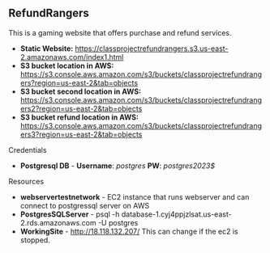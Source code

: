 ## RefundRangers

This is a gaming website that offers purchase and refund services. 

- **Static Website:** https://classprojectrefundrangers.s3.us-east-2.amazonaws.com/index1.html
- **S3 bucket location in AWS:** https://s3.console.aws.amazon.com/s3/buckets/classprojectrefundrangers?region=us-east-2&tab=objects
- **S3 bucket second location in AWS:** https://s3.console.aws.amazon.com/s3/buckets/classprojectrefundrangers2?region=us-east-2&tab=objects
- **S3 bucket refund location in AWS:** https://s3.console.aws.amazon.com/s3/buckets/classprojectrefundrangers3?region=us-east-2&tab=objects


Credentials
- **Postgresql DB** - **Username**: *postgres* **PW**: *postgres2023$*

Resources
- **webservertestnetwork** - EC2 instance that runs webserver and can connect to postgressql server on AWS
- **PostgresSQLServer** - psql -h database-1.cyj4ppjzlsat.us-east-2.rds.amazonaws.com -U postgres
- **WorkingSite** - http://18.118.132.207/ This can change if the ec2 is stopped.
